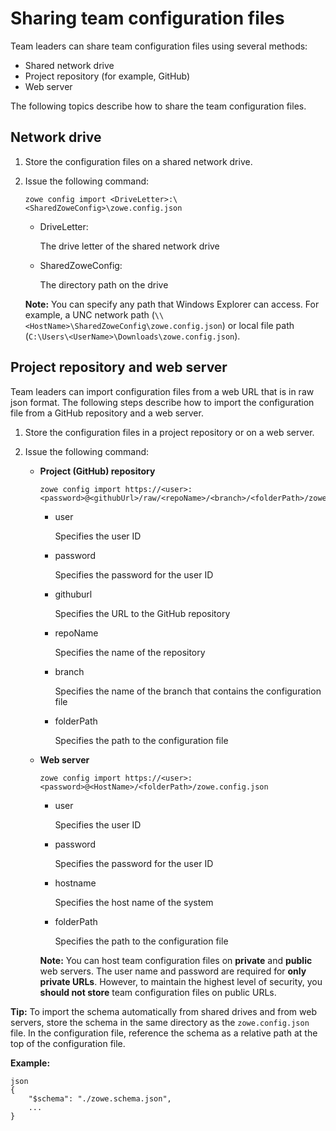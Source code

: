 # Sharing team configuration files

Team leaders can share team configuration files using several methods:
- Shared network drive
- Project repository (for example, GitHub)
- Web server

The following topics describe how to share the team configuration files.

## Network drive

1. Store the configuration files on a shared network drive.

2. Issue the following command:

    ```
    zowe config import <DriveLetter>:\<SharedZoweConfig>\zowe.config.json
    ```
    - DriveLetter:

        The drive letter of the shared network drive

    - SharedZoweConfig:

        The directory path on the drive

    **Note:** You can specify any path that Windows Explorer can access. For example, a UNC network path (`\\<HostName>\SharedZoweConfig\zowe.config.json`) or local file path (`C:\Users\<UserName>\Downloads\zowe.config.json`).


## Project repository and web server

Team leaders can import configuration files from a web URL that is in raw json format. The following steps describe how to import the configuration file from a GitHub repository and a web server.

1. Store the configuration files in a project repository or on a web server.

2. Issue the following command:

    - **Project (GitHub) repository**

        ```
        zowe config import https://<user>:<password>@<githubUrl>/raw/<repoName>/<branch>/<folderPath>/zowe.config.json
        ```

        - user

            Specifies the user ID

        - password

            Specifies the password for the user ID

        - githuburl

            Specifies the URL to the GitHub repository

        - repoName

            Specifies the name of the repository

        - branch

            Specifies the name of the branch that contains the configuration file

        - folderPath

            Specifies the path to the configuration file

    - **Web server**

        ```
        zowe config import https://<user>:<password>@<HostName>/<folderPath>/zowe.config.json
        ```

        - user
        
            Specifies the user ID
        - password

            Specifies the password for the user ID
        - hostname

            Specifies the host name of the system
        - folderPath

            Specifies the path to the configuration file

        **Note:** You can host team configuration files on **private** and **public** web servers. The user name and password are required for **only private URLs**. However, to maintain the highest level of security, you **should not store** team configuration files on public URLs.

**Tip:** To import the schema automatically from shared drives and from web servers, store the schema in the same directory as the `zowe.config.json` file. In the configuration file, reference the schema as a relative path at the top of the configuration file.

**Example:**

```
json
{
    "$schema": "./zowe.schema.json",
    ...
}